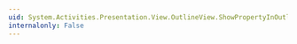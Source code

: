 ```yaml
---
uid: System.Activities.Presentation.View.OutlineView.ShowPropertyInOutlineViewAttribute.#ctor
internalonly: False
---
```

